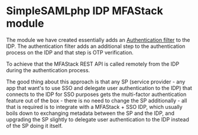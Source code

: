 # SimpleSAMLphp IDP MFAStack module

The module we have created essentially adds an [Authentication filter](https://simplesamlphp.org/docs/stable/simplesamlphp-authproc) to the IDP. The authentication filter adds an additional step to the authentication process on the IDP and that step is OTP verification. 

To achieve that the MFAStack REST API is called remotely from the IDP during the authentication process.

The good thing about this approach is that any SP (service provider - any app that want's to use SSO and delegate user authentication to the IDP) that connects to the IDP for SSO purposes gets the multi-factor authentication feature out of the box - there is no need to change the SP additionally - all that is required is to integrate with a MFAStack + SSO IDP, which usually boils down to exchanging metadata between the SP and the IDP, and upgrading the SP slightly to delegate user authentication to the IDP instead of the SP doing it itself.
